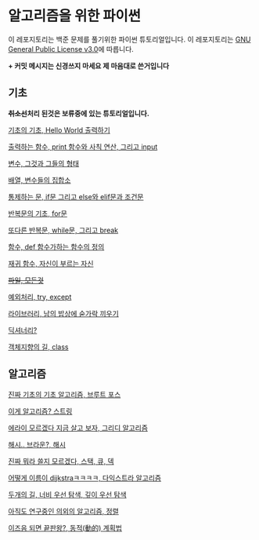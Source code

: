 # 알고리즘을 위한 파이썬

이 레포지토리는 백준 문제를 풀기위한 파이썬 튜토리얼입니다. 이 레포지토리는 [GNU General Public License v3.0](https://www.gnu.org/licenses/gpl-3.0.html)에 따릅니다.

**+ 커밋 메시지는 신경쓰지 마세요 제 마음대로 쓴거입니다**

## 기초
**~~취소선~~처리 된것은 보류중에 있는 튜토리얼입니다.**

[기초의 기초, Hello World 출력하기](./Beginner/HelloWorld.py)

[출력하는 함수, print 함수와 사칙 연산, 그리고 input](./Beginner/printAndFfAOAndInput.py)

[변수, 그것과 그들의 형태](./Beginner/variables.py)

[배열, 변수들의 집합소](./Beginner/array.py)

[통제하는 문, if문 그리고 else와 elif문과 조건문](./Beginner/ifAndElse.py)

[반복문의 기초, for문](./Beginner/for.py)

[또다른 반복문, while문, 그리고 break](./Beginner/while.py)

[함수, def 함수가하는 함수의 정의](./Beginner/def.py)

[재귀 함수, 자신이 부르는 자신](./Beginner/recursive.py)

~~[파일, 모든것](./Beginner/files.py)~~

[예외처리, try, except](./Beginner/tryAndExcept.py)

[라이브러리, 남의 밥상에 숟가락 끼우기](./Beginner/library.py)

[딕셔너리?](./Beginner/dictionary.py)

[객체지향의 길, class](./Beginner/class.py)

## 알고리즘
[진짜 기초의 기초 알고리즘, 브루트 포스](./Algorithm/bruteForce.py)

[이게 알고리즘? 스트링](./Algorithm/string.py)

[에라이 모르겠다 지금 살고 보자, 그리디 알고리즘](./Algorithm/greedy.py)

[해시.. 브라운?, 해시](./Algorithm/hash.py)

[진짜 뭐라 쓸지 모르겠다, 스택, 큐, 덱](./Algorithm/forgotToName.py)

[어떻게 이름이 dijkstraㅋㅋㅋㅋ, 다익스트라 알고리즘](./Algorithm/FunnyNameL.py)

[두개의 길, 너비 우선 탐색, 깊이 우선 탐색](./Algorithm/BfsDfs.py)

[아직도 연구중인 의외의 알고리즘, 정렬](./Algorithm/sortySalt.py)

[이즈음 되면 끝판왕?, 동적(動的) 계획법](./Algorithm/dp.py)
